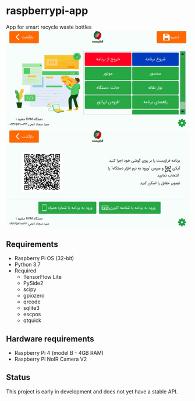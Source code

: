 # raspberrypi-app
App for smart recycle waste bottles
![img1](https://github.com/Farazist/farazist-raspberrypi-app/blob/master/images/raed_me/1.jpg)![img1](https://github.com/Farazist/farazist-raspberrypi-app/blob/master/images/raed_me/2.jpg)
## Requirements
* Raspberry Pi OS (32-bit)
* Python 3.7
* Required
  * TensorFlow Lite
  * PySide2
  * scipy
  * gpiozero
  * qrcode
  * sqlite3
  * escpos
  * qtquick
## Hardware requirements
 * Raspberry Pi 4 (model B - 4GB RAM)
 * Raspberry Pi NoIR Camera V2
## Status
This project is early in development and does not yet have a stable API.
  
